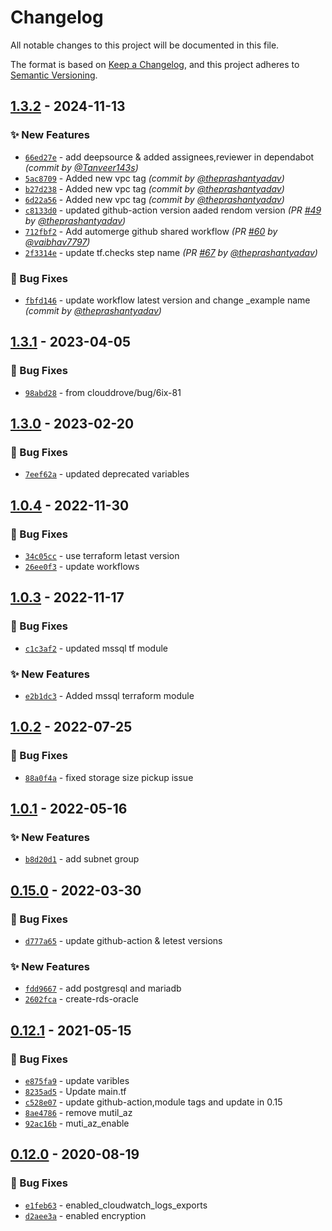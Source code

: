 # Changelog
All notable changes to this project will be documented in this file.

The format is based on [Keep a Changelog](https://keepachangelog.com/en/1.0.0/),
and this project adheres to [Semantic Versioning](https://semver.org/spec/v2.0.0.html).


## [1.3.2] - 2024-11-13
### :sparkles: New Features
- [`66ed27e`](https://github.com/clouddrove/terraform-aws-mysql/commit/66ed27ed5417d418d506b23c82d0723531a36c95) - add deepsource & added assignees,reviewer in dependabot *(commit by [@Tanveer143s](https://github.com/Tanveer143s))*
- [`5ac8709`](https://github.com/clouddrove/terraform-aws-mysql/commit/5ac8709129f8647b12b8bce426ea3c04a0b8c856) - Added new vpc tag *(commit by [@theprashantyadav](https://github.com/theprashantyadav))*
- [`b27d238`](https://github.com/clouddrove/terraform-aws-mysql/commit/b27d2383e07509c43566b872f2f3b0f0b9ebef4e) - Added new vpc tag *(commit by [@theprashantyadav](https://github.com/theprashantyadav))*
- [`6d22a56`](https://github.com/clouddrove/terraform-aws-mysql/commit/6d22a565b178c7e64ce695f0162b4b5e77ba62b2) - Added new vpc tag *(commit by [@theprashantyadav](https://github.com/theprashantyadav))*
- [`c8133d0`](https://github.com/clouddrove/terraform-aws-mysql/commit/c8133d0e6531ffdfab2fd6626b645a5bb2808533) - updated github-action version aaded rendom version *(PR [#49](https://github.com/clouddrove/terraform-aws-mysql/pull/49) by [@theprashantyadav](https://github.com/theprashantyadav))*
- [`712fbf2`](https://github.com/clouddrove/terraform-aws-mysql/commit/712fbf2ae8920bc86811ab022fd97dab0c1d850e) - Add automerge github shared workflow *(PR [#60](https://github.com/clouddrove/terraform-aws-mysql/pull/60) by [@vaibhav7797](https://github.com/vaibhav7797))*
- [`2f3314e`](https://github.com/clouddrove/terraform-aws-mysql/commit/2f3314e1ff065c7347a3aa5abbaffe3117254a16) - update tf.checks step name *(PR [#67](https://github.com/clouddrove/terraform-aws-mysql/pull/67) by [@theprashantyadav](https://github.com/theprashantyadav))*

### :bug: Bug Fixes
- [`fbfd146`](https://github.com/clouddrove/terraform-aws-mysql/commit/fbfd146a3a477d9c243e9f19382871e3315ae497) - update workflow latest version and change _example name *(commit by [@theprashantyadav](https://github.com/theprashantyadav))*


## [1.3.1] - 2023-04-05
### :bug: Bug Fixes
- [`98abd28`](https://github.com/clouddrove/terraform-aws-mysql/commit/98abd288f5c51c8764af9811d0179d662bad195a) - from clouddrove/bug/6ix-81

## [1.3.0] - 2023-02-20
### :bug: Bug Fixes
- [`7eef62a`](https://github.com/clouddrove/terraform-aws-mysql/commit/7eef62a5fd9223db61662dc732bb8d7f4d023815) - updated deprecated variables

## [1.0.4] - 2022-11-30
### :bug: Bug Fixes
- [`34c05cc`](https://github.com/clouddrove/terraform-aws-mysql/commit/34c05ccec637fa57d2f9f71b315e28a7d496e18d) - use terraform letast version
- [`26ee0f3`](https://github.com/clouddrove/terraform-aws-mysql/commit/26ee0f3422cf24ade2f14d1440b6c068c27db696) - update workflows

## [1.0.3] - 2022-11-17
### :bug: Bug Fixes
- [`c1c3af2`](https://github.com/clouddrove/terraform-aws-mysql/commit/c1c3af2d5dcd60292bce8b8e2b1e6a805b4935a6) - updated mssql tf module

### :sparkles: New Features
- [`e2b1dc3`](https://github.com/clouddrove/terraform-aws-mysql/commit/e2b1dc394a98dfc89995147191c53f17b759b24d) - Added mssql terraform module


## [1.0.2] - 2022-07-25
### :bug: Bug Fixes
- [`88a0f4a`](https://github.com/clouddrove/terraform-aws-mysql/commit/88a0f4ab56d53a7b5d266b4926559ae5fce9a085) - fixed storage size pickup issue


## [1.0.1] - 2022-05-16
### :sparkles: New Features
- [`b8d20d1`](https://github.com/clouddrove/terraform-aws-mysql/commit/b8d20d1b732ca3028dc2f5c8bf22da22202722bd) - add subnet group

## [0.15.0] - 2022-03-30
### :bug: Bug Fixes
- [`d777a65`](https://github.com/clouddrove/terraform-aws-mysql/commit/d777a656fbc831a8c35ccfeed7aaa1485dbafb0b) - update github-action & letest versions

### :sparkles: New Features
- [`fdd9667`](https://github.com/clouddrove/terraform-aws-mysql/commit/fdd9667921363bea23763b53204542c2c8c1da8b) - add postgresql and mariadb
- [`2602fca`](https://github.com/clouddrove/terraform-aws-mysql/commit/2602fcaba8a64a1d2eab52cbfde3aeb8cdfc6bec) - create-rds-oracle


## [0.12.1] - 2021-05-15
### :bug: Bug Fixes
- [`e875fa9`](https://github.com/clouddrove/terraform-aws-mysql/commit/e875fa9afca8d34c8e9f71d2ffeb503f3e8518b3) - update varibles
- [`8235ad5`](https://github.com/clouddrove/terraform-aws-mysql/commit/8235ad5a9e4195ecabc3ba0438db6822de9a1b10) - Update main.tf
- [`c528e07`](https://github.com/clouddrove/terraform-aws-mysql/commit/c528e07352d3ecb95955d701d7fe276bb6b39c18) - update github-action,module tags and update in 0.15
- [`8ae4786`](https://github.com/clouddrove/terraform-aws-mysql/commit/8ae4786df8844aa6f7e043f369d0698b7bb5dcb1) - remove mutil_az
- [`92ac16b`](https://github.com/clouddrove/terraform-aws-mysql/commit/92ac16bb56df4e138b24851f5438ed22944ba514) - muti_az_enable


## [0.12.0] - 2020-08-19
### :bug: Bug Fixes
- [`e1feb63`](https://github.com/clouddrove/terraform-aws-mysql/commit/e1feb63e991ad582aadb9f8cb1c737228aa3dace) - enabled_cloudwatch_logs_exports
- [`d2aee3a`](https://github.com/clouddrove/terraform-aws-mysql/commit/d2aee3ab38805f84fc1fe6878334ed0a03a7adb9) - enabled encryption


[0.12.0]: https://github.com/clouddrove/terraform-aws-mysql/compare/0.12.0...master
[0.12.1]: https://github.com/clouddrove/terraform-aws-mysql/compare/0.12.1...master
[0.15.0]: https://github.com/clouddrove/terraform-aws-mysql/compare/0.15.0...master
[1.0.1]: https://github.com/clouddrove/terraform-aws-mysql/compare/1.0.1...master
[1.0.2]: https://github.com/clouddrove/terraform-aws-mysql/compare/1.0.2...master
[1.0.3]: https://github.com/clouddrove/terraform-aws-mysql/compare/1.0.3...master
[1.0.4]: https://github.com/clouddrove/terraform-aws-mysql/compare/1.0.4...master
[1.3.0]: https://github.com/clouddrove/terraform-aws-mysql/compare/1.3.0...master
[1.3.1]: https://github.com/clouddrove/terraform-aws-mysql/compare/1.3.`...master
[1.3.2]: https://github.com/clouddrove/terraform-aws-mysql/compare/1.3.1...1.3.2
